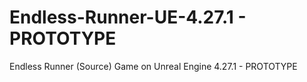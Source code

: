 # Endless-Runner-UE-4.27.1  - PROTOTYPE
Endless Runner (Source) Game on Unreal Engine 4.27.1  - PROTOTYPE
